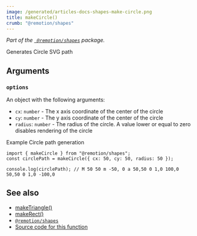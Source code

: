 ```yaml
---
image: /generated/articles-docs-shapes-make-circle.png
title: makeCircle()
crumb: "@remotion/shapes"
---
```


_Part of the [` @remotion/shapes`](/docs/shapes) package._

Generates Circle SVG path

## Arguments

### `options`

An object with the following arguments:

- `cx`: `number` - The x axis coordinate of the center of the circle
- `cy`: `number` - The y axis coordinate of the center of the circle
- `radius`: `number` - The radius of the circle. A value lower or equal to zero disables rendering of the circle

Example Circle path generation

```tsx twoslash
import { makeCircle } from "@remotion/shapes";
const circlePath = makeCircle({ cx: 50, cy: 50, radius: 50 });

console.log(circlePath); // M 50 50 m -50, 0 a 50,50 0 1,0 100,0  50,50 0 1,0 -100,0
```

## See also

- [makeTriangle()](/docs/shapes/make-triangle)
- [makeRect()](/docs/shapes/make-rect)
- [`@remotion/shapes`](/docs/shapes)
- [Source code for this function](https://github.com/remotion-dev/remotion/blob/main/packages/shapes/src/make-triangle.ts)
